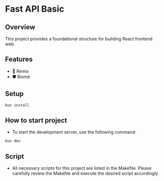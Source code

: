 # Fast API Basic

## Overview

This project provides a foundational structure for building React frontend web.

## Features

- 🚀 Remix
- 🛡️ Biome

## Setup

```bash
bun install
```

## How to start project

- To start the development server, use the following command:

```bash
bun dev
```

## Script

- All necessary scripts for this project are listed in the Makefile. Please carefully review the Makefile and execute the desired script accordingly.
